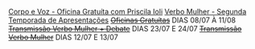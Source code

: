 [Corpo e Voz - Oficina Gratuíta com Priscila Ioli](https://www.google.com) 
[Verbo Mulher - Segunda Temporada de Apresentações](https://www.google.com)
~~[Oficinas Gratuítas]()~~ DIAS 08/07 À 11/08 
~~[Transmissão Verbo Mulher + Debate]()~~ DIAS 23/07 E 24/07 
~~[Transmissão Verbo Mulher]()~~ DIAS 12/07 E 13/07
